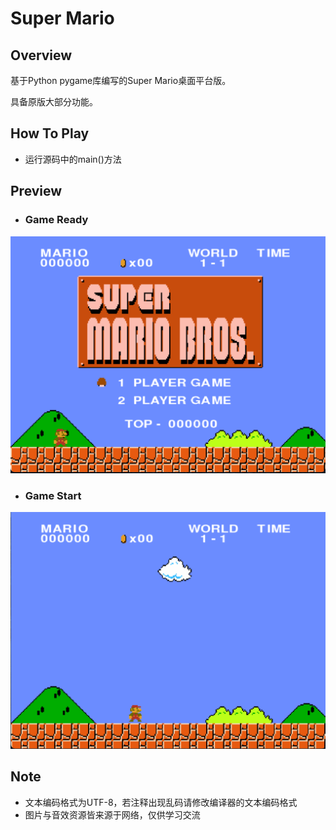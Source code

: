 # Super Mario

## Overview
基于Python pygame库编写的Super Mario桌面平台版。

具备原版大部分功能。

## How To Play
* 运行源码中的main()方法

## Preview
* ### Game Ready
  
![main menu](https://github.com/OrangeFlavoredDerek/SuperMario/blob/master/resources/README_IMG/截圖%202021-02-27%2019.49.47.png)
* ### Game Start

![Start](https://github.com/OrangeFlavoredDerek/SuperMario/blob/master/resources/README_IMG/截圖%202021-02-27%2019.50.04.png)


## Note
* 文本编码格式为UTF-8，若注释出现乱码请修改编译器的文本编码格式
* 图片与音效资源皆来源于网络，仅供学习交流





